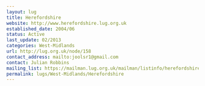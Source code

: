 ```yaml
---
layout: lug
title: Herefordshire
website: http://www.herefordshire.lug.org.uk
established_date: 2004/06
status: Active
last_update: 02/2013
categories: West-Midlands
url: http://lug.org.uk/node/158
contact_address: mailto:joolsr1@gmail.com
contact: Julian Robbins
mailing_list: https://mailman.lug.org.uk/mailman/listinfo/herefordshire/
permalink: lugs/West-Midlands/Herefordshire
---
```

